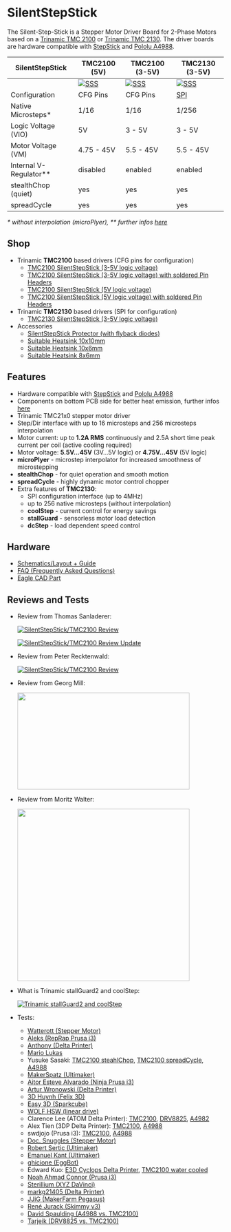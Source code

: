 # SilentStepStick
The Silent-Step-Stick is a Stepper Motor Driver Board for 2-Phase Motors based on a [Trinamic TMC 2100](http://www.trinamic.com/products/integrated-circuits/stepper-power-driver/tmc2100) or [Trinamic TMC 2130](http://www.trinamic.com/products/integrated-circuits/stepper-power-driver/tmc2130).
The driver boards are hardware compatible with [StepStick](http://reprap.org/wiki/StepStick) and [Pololu A4988](https://www.pololu.com/product/1182).

SilentStepStick        | TMC2100 (5V) | TMC2100 (3-5V) | TMC2130 (3-5V)
---------------------- | ------------ | -------------- | --------------
                       | [![SSS](https://github.com/watterott/SilentStepStick/raw/master/hardware/SilentStepStick_v12_5V.jpg)](http://www.watterott.com/en/SilentStepStick) | [![SSS](https://github.com/watterott/SilentStepStick/raw/master/hardware/SilentStepStick_v12.jpg)](http://www.watterott.com/en/SilentStepStick-TMC2100-5V) | [![SSS](https://github.com/watterott/SilentStepStick/raw/master/hardware/SilentStepStick-TMC2130_v10.jpg)](http://www.watterott.com/en/SilentStepStick-TMC2130)
Configuration          | CFG Pins     | CFG Pins       | [SPI](https://en.wikipedia.org/wiki/Serial_Peripheral_Interface_Bus)
Native Microsteps*     | 1/16         | 1/16           | 1/256
Logic Voltage (VIO)    | 5V           | 3 - 5V         | 3 - 5V
Motor Voltage (VM)     | 4.75 - 45V   | 5.5 - 45V      | 5.5 - 45V
Internal V-Regulator** | disabled     | enabled        | enabled
stealthChop (quiet)    | yes          | yes            | yes
spreadCycle            | yes          | yes            | yes

_* without interpolation (microPlyer), ** further infos [here](https://github.com/watterott/SilentStepStick/blob/master/docu/FAQ.md#what-is-the-difference-between-silentstepsticks-with-3-5v-and-5v-logic-voltage)_


## Shop
* Trinamic **TMC2100** based drivers (CFG pins for configuration)
  * [TMC2100 SilentStepStick (3-5V logic voltage)](http://www.watterott.com/en/SilentStepStick)
  * [TMC2100 SilentStepStick (3-5V logic voltage) with soldered Pin Headers](http://www.watterott.com/en/SilentStepStick-with-Pins)
  * [TMC2100 SilentStepStick (5V logic voltage)](http://www.watterott.com/en/SilentStepStick-TMC2100-5V)
  * [TMC2100 SilentStepStick (5V logic voltage) with soldered Pin Headers](http://www.watterott.com/en/SilentStepStick-TMC2100-5V-with-Pins)
* Trinamic **TMC2130** based drivers (SPI for configuration)
  * [TMC2130 SilentStepStick (3-5V logic voltage)](http://www.watterott.com/en/SilentStepStick-TMC2130)
* Accessories
  * [SilentStepStick Protector (with flyback diodes)](http://www.watterott.com/en/SilentStepStick-Protector)
  * [Suitable Heatsink 10x10mm](http://www.watterott.com/en/Pin-heatsink-square-ICK-S-10-x-10-x-125)
  * [Suitable Heatsink 10x6mm](http://www.watterott.com/en/Heatsink-for-DIL-IC-PLCC-und-SMD-10-x-6-mm)
  * [Suitable Heatsink 8x6mm](http://www.watterott.com/en/Heatsinks-6-3x8mm)


## Features
* Hardware compatible with [StepStick](http://reprap.org/wiki/StepStick) and [Pololu A4988](https://www.pololu.com/product/1182)
* Components on bottom PCB side for better heat emission, further infos [here](https://github.com/watterott/SilentStepStick/blob/master/docu/FAQ.md#why-is-the-tmc2100-chip-on-the-bottom-pcb-side)
* Trinamic TMC21x0 stepper motor driver
* Step/Dir interface with up to 16 microsteps and 256 microsteps interpolation
* Motor current: up to **1.2A RMS** continuously and 2.5A short time peak current per coil (active cooling required)
* Motor voltage: **5.5V...45V** (3V...5V logic) or **4.75V...45V** (5V logic)
* **microPlyer** - microstep interpolator for increased smoothness of microstepping
* **stealthChop** - for quiet operation and smooth motion
* **spreadCycle** - highly dynamic motor control chopper
* Extra features of **TMC2130**:
  * SPI configuration interface (up to 4MHz)
  * up to 256 native microsteps (without interpolation)
  * **coolStep** - current control for energy savings
  * **stallGuard** - sensorless motor load detection
  * **dcStep** - load dependent speed control


## Hardware
* [Schematics/Layout + Guide](https://github.com/watterott/SilentStepStick/tree/master/hardware)
* [FAQ (Frequently Asked Questions)](https://github.com/watterott/SilentStepStick/blob/master/docu/FAQ.md)
* [Eagle CAD Part](https://github.com/watterott/Eagle-Libs)


## Reviews and Tests

* Review from Thomas Sanladerer:

  [![SilentStepStick/TMC2100 Review](http://img.youtube.com/vi/g6Bxoqr8QlY/0.jpg)](https://www.youtube.com/watch?v=g6Bxoqr8QlY)

  [![SilentStepStick/TMC2100 Review Update](http://img.youtube.com/vi/mYuZqx8xwTg/0.jpg)](https://www.youtube.com/watch?v=mYuZqx8xwTg)

* Review from Peter Recktenwald:

  [![SilentStepStick/TMC2100 Review](http://img.youtube.com/vi/P3ebhi-vZRY/0.jpg)](https://www.youtube.com/watch?v=P3ebhi-vZRY)

* Review from Georg Mill:

  [<img src="http://blog.georgmill.de/wp-content/uploads/2015/06/steppermotor_intro.jpg" width="400" height="225">](http://blog.georgmill.de/2015/06/18/schrittmotor-test-5-treiber-im-vergleich/)

* Review from Moritz Walter:

  [<img src="https://hackadaycom.files.wordpress.com/2016/09/tmc_thumb1.jpg" width="400" height="400">](http://hackaday.com/2016/09/30/3d-printering-trinamic-tmc2130-stepper-motor-drivers-shifting-the-gears/)

* What is Trinamic stallGuard2 and coolStep:

  [![Trinamic stallGuard2 and coolStep](http://img.youtube.com/vi/Prw7wNa20Gk/0.jpg)](https://www.youtube.com/watch?v=Prw7wNa20Gk)

* Tests:
  * [Watterott (Stepper Motor)](https://www.youtube.com/watch?v=0l-HlntFYOY)
  * [Aleks (RepRap Prusa i3)](https://www.youtube.com/watch?v=33jQ0P7SMJA)
  * [Anthony (Delta Printer)](https://www.youtube.com/watch?v=CZOV0BdgSiU)
  * [Mario Lukas](https://www.youtube.com/watch?v=mJmg0iRHX8s)
  * Yusuke Sasaki: [TMC2100 steahlChop](https://www.youtube.com/watch?v=wrS7l46YJ_E), [TMC2100 spreadCycle](https://www.youtube.com/watch?v=391TY72wzPQ), [A4988](https://www.youtube.com/watch?v=iw6MRjzS6V4)
  * [MakerSpatz (Ultimaker)](https://www.youtube.com/watch?v=0jPbzB7XtWg)
  * [Aitor Esteve Alvarado (Ninja Prusa i3)](https://www.youtube.com/watch?v=c_TCVirnKJ0)
  * [Artur Wronowski (Delta Printer)](https://www.youtube.com/watch?v=hH2UkAmbfYs)
  * [3D Huynh (Felix 3D)](https://www.youtube.com/watch?v=EglFOpTXPtg)
  * [Easy 3D (Sparkcube)](https://www.youtube.com/watch?v=BxE_F8_Ec8M)
  * [WOLF HSW (linear drive)](https://www.youtube.com/watch?v=wjuAu0WYOPM)
  * Clarence Lee (ATOM Delta Printer): [TMC2100](https://www.youtube.com/watch?v=sBVNqFybUZI), [DRV8825](https://www.youtube.com/watch?v=tNufJnybsxg), [A4982](https://www.youtube.com/watch?v=r1noUt2UoO8)
  * Alex Tien (3DP Delta Printer): [TMC2100](https://www.youtube.com/watch?v=RcqnXXp4tPA), [A4988](https://www.youtube.com/watch?v=F2oB_NOLxHU)
  * swdjojo (Prusa i3): [TMC2100](https://www.youtube.com/watch?v=vBRNifmHaZE), [A4988](https://www.youtube.com/watch?v=TCgErVx93OA)
  * [Doc. Snuggles (Stepper Motor)](https://www.youtube.com/watch?v=gj6f6HSrHc4)
  * [Robert Sertic (Ultimaker)](https://www.youtube.com/watch?v=1wQJZb0gzoE)
  * [Emanuel Kant (Ultimaker)](https://www.youtube.com/watch?v=Y7CG43yf9zA)
  * [ghicione (EggBot)](https://www.youtube.com/watch?v=4FBAAQXnESU)
  * Edward Kuo: [E3D Cyclops Delta Printer](https://www.youtube.com/watch?v=iEYdrMH69oo), [TMC2100 water cooled](https://www.youtube.com/watch?v=vjNM9R0NZG0)
  * [Noah Ahmad Connor (Prusa i3)](https://www.youtube.com/watch?v=mNdl3s8TYmY)
  * [Sterillium (XYZ DaVinci)](https://www.youtube.com/watch?v=k-szP5wuplM)
  * [markg21405 (Delta Printer)](https://www.youtube.com/watch?v=tytL3KeIlLw)
  * [JJiG (MakerFarm Pegasus)](https://www.youtube.com/watch?v=9Rny6n1MCfI)
  * [René Jurack (Skimmy v3)](https://www.youtube.com/watch?v=qpl8v0k1_34)
  * [David Spaulding (A4988 vs. TMC2100)](https://www.youtube.com/watch?v=Z5OQpMSvWvs)
  * [Tarjeik (DRV8825 vs. TMC2100)](https://www.youtube.com/watch?v=oNAHOOolHWw)
